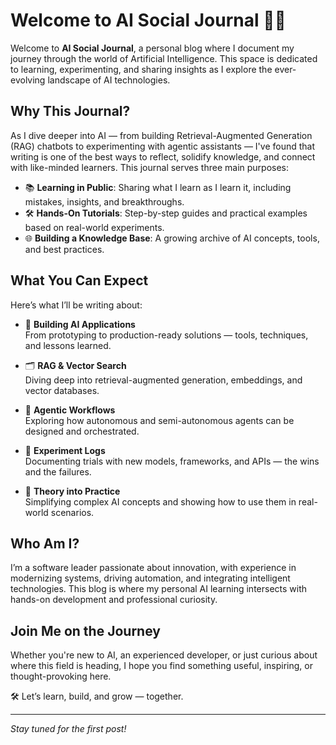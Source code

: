 # Welcome to AI Social Journal 🧠💬

Welcome to **AI Social Journal**, a personal blog where I document my journey through the world of Artificial Intelligence. This space is dedicated to learning, experimenting, and sharing insights as I explore the ever-evolving landscape of AI technologies.

## Why This Journal?

As I dive deeper into AI — from building Retrieval-Augmented Generation (RAG) chatbots to experimenting with agentic assistants — I've found that writing is one of the best ways to reflect, solidify knowledge, and connect with like-minded learners. This journal serves three main purposes:

- 📚 **Learning in Public**: Sharing what I learn as I learn it, including mistakes, insights, and breakthroughs.
- 🛠️ **Hands-On Tutorials**: Step-by-step guides and practical examples based on real-world experiments.
- 🌐 **Building a Knowledge Base**: A growing archive of AI concepts, tools, and best practices.

## What You Can Expect

Here’s what I’ll be writing about:

- 🧩 **Building AI Applications**  
  From prototyping to production-ready solutions — tools, techniques, and lessons learned.

- 🗂️ **RAG & Vector Search**  
  Diving deep into retrieval-augmented generation, embeddings, and vector databases.

- 🤖 **Agentic Workflows**  
  Exploring how autonomous and semi-autonomous agents can be designed and orchestrated.

- 🧪 **Experiment Logs**  
  Documenting trials with new models, frameworks, and APIs — the wins and the failures.

- 🧠 **Theory into Practice**  
  Simplifying complex AI concepts and showing how to use them in real-world scenarios.

## Who Am I?

I’m a software leader passionate about innovation, with experience in modernizing systems, driving automation, and integrating intelligent technologies. This blog is where my personal AI learning intersects with hands-on development and professional curiosity.

## Join Me on the Journey

Whether you're new to AI, an experienced developer, or just curious about where this field is heading, I hope you find something useful, inspiring, or thought-provoking here.

🛠️ Let’s learn, build, and grow — together.

---

*Stay tuned for the first post!*
